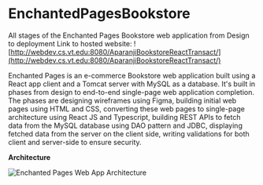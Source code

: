 # EnchantedPagesBookstore
All stages of the Enchanted Pages Bookstore web application from Design to deployment
Link to hosted website: ![http://webdev.cs.vt.edu:8080/AparanjiBookstoreReactTransact/](http://webdev.cs.vt.edu:8080/AparanjiBookstoreReactTransact/)

Enchanted Pages is an e-commerce Bookstore web application built using a React app client and a Tomcat server with MySQL as a database. It's built in phases from design to end-to-end single-page web application completion. The phases are designing wireframes using Figma, building initial web pages using HTML and CSS, converting these web pages to single-page architecture using React JS and Typescript, building REST APIs to fetch data from the MySQL database using DAO pattern and JDBC, displaying fetched data from the server on the client side, writing validations for both client and server-side to ensure security.


**Architecture**

![Enchanted Pages Web App Architecture](https://github.com/aparanji49/EnchantedPagesBookstore/assets/22083265/2887b17f-fc0e-4092-98da-6f824c7936a9)
